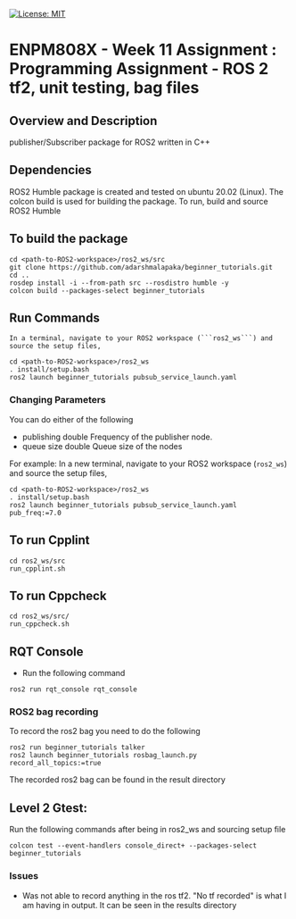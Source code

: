 [![License: MIT](https://img.shields.io/badge/License-MIT-green.svg)](https://opensource.org/licenses/MIT)

# ENPM808X - Week 11 Assignment : Programming Assignment - ROS 2 tf2, unit testing, bag files

## Overview and Description

publisher/Subscriber package for ROS2 written in C++


## Dependencies
ROS2 Humble package is created and tested on ubuntu 20.02 (Linux).
The colcon build is used for building the package. To run, build and source ROS2 Humble


## To build the package

```
cd <path-to-ROS2-workspace>/ros2_ws/src
git clone https://github.com/adarshmalapaka/beginner_tutorials.git
cd ..  
rosdep install -i --from-path src --rosdistro humble -y
colcon build --packages-select beginner_tutorials
```
## Run Commands
```
In a terminal, navigate to your ROS2 workspace (```ros2_ws```) and source the setup files,
```
```
cd <path-to-ROS2-workspace>/ros2_ws
. install/setup.bash
ros2 launch beginner_tutorials pubsub_service_launch.yaml
```

### Changing Parameters

You can do either of the following
* publishing double Frequency of the publisher node.
* queue size double Queue size of the nodes 

For example:
In a new terminal, navigate to your ROS2 workspace (```ros2_ws```) and source the setup files,
```
cd <path-to-ROS2-workspace>/ros2_ws
. install/setup.bash
ros2 launch beginner_tutorials pubsub_service_launch.yaml pub_freq:=7.0
```
## To run Cpplint
 
 ```
cd ros2_ws/src
run_cpplint.sh
```

## To run Cppcheck
```
cd ros2_ws/src/
run_cppcheck.sh
```
## RQT Console
* Run the following command
```
ros2 run rqt_console rqt_console
```

### ROS2 bag recording

To record the ros2 bag you need to do the following
```
ros2 run beginner_tutorials talker
ros2 launch beginner_tutorials rosbag_launch.py record_all_topics:=true
```
The recorded ros2 bag can be found in the result directory

## Level 2 Gtest:
Run the following commands after being in ros2_ws and sourcing setup file
```
colcon test --event-handlers console_direct+ --packages-select beginner_tutorials
```
### Issues
* Was not able to record anything in the ros tf2. "No tf recorded" is what I am having in output. It can be seen in the results directory
